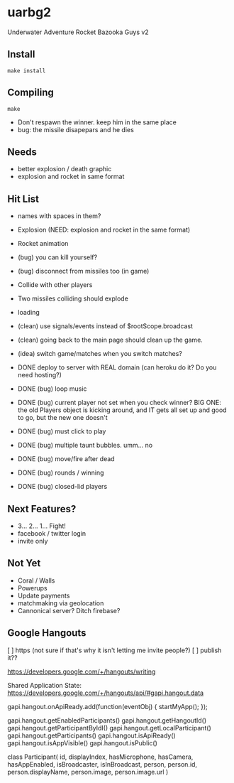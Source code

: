 uarbg2
======

Underwater Adventure Rocket Bazooka Guys v2

Install
-------

    make install

Compiling
---------

    make




* Don't respawn the winner. keep him in the same place
* bug: the missile disapepars and he dies


Needs
-----
* better explosion / death graphic
* explosion and rocket in same format

Hit List
--------
* names with spaces in them?
* Explosion (NEED: explosion and rocket in the same format)
* Rocket animation 
* (bug) you can kill yourself?
* (bug) disconnect from missiles too (in game)
* Collide with other players
* Two missiles colliding should explode
* <script async></script> loading

* (clean) use signals/events instead of $rootScope.broadcast
* (clean) going back to the main page should clean up the game. 
* (idea) switch game/matches when you switch matches?

* DONE deploy to server with REAL domain (can heroku do it? Do you need hosting?)
* DONE (bug) loop music
* DONE (bug) current player not set when you check winner? BIG ONE: the old Players object is kicking around, and IT gets all set up and good to go, but the new one doesn't
* DONE (bug) must click to play
* DONE (bug) multiple taunt bubbles. umm... no
* DONE (bug) move/fire after dead
* DONE (bug) rounds / winning
* DONE (bug) closed-lid players

Next Features?
-------------
* 3... 2... 1... Fight!
* facebook / twitter login
* invite only

Not Yet
-------
* Coral / Walls
* Powerups
* Update payments
* matchmaking via geolocation
* Cannonical server? Ditch firebase?


Google Hangouts
---------------

[ ] https (not sure if that's why it isn't letting me invite people?)
[ ] publish it??

https://developers.google.com/+/hangouts/writing

Shared Application State: https://developers.google.com/+/hangouts/api/#gapi.hangout.data

  gapi.hangout.onApiReady.add(function(eventObj) {
    startMyApp();
  });

  gapi.hangout.getEnabledParticipants()
  gapi.hangout.getHangoutId()
  gapi.hangout.getParticipantByIdI()
  gapi.hangout.getLocalParticipant()
  gapi.hangout.getParticipants()
  gapi.hangout.isApiReady()
  gapi.hangout.isAppVisible()
  gapi.hangout.isPublic()

  class Participant(
    id,
    displayIndex,
    hasMicrophone,
    hasCamera,
    hasAppEnabled,
    isBroadcaster,
    isInBroadcast,
    person,
    person.id,
    person.displayName,
    person.image,
    person.image.url
  )
